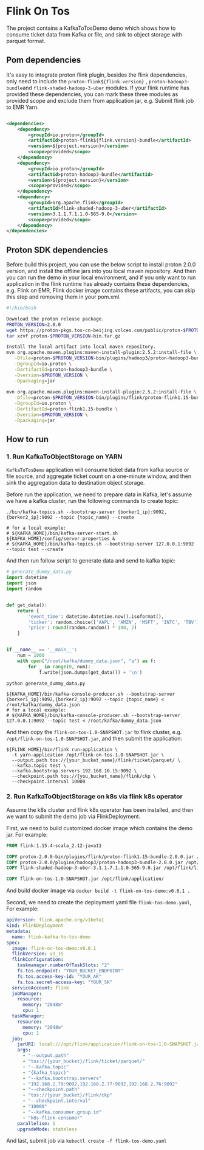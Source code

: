<!--
/*
* ByteDance Volcengine EMR, Copyright 2022.
*
* Licensed under the Apache License, Version 2.0 (the "License");
* you may not use this file except in compliance with the License.
* You may obtain a copy of the License at
*
*     http://www.apache.org/licenses/LICENSE-2.0
*
* Unless required by applicable law or agreed to in writing, software
* distributed under the License is distributed on an "AS IS" BASIS,
* WITHOUT WARRANTIES OR CONDITIONS OF ANY KIND, either express or implied.
* See the License for the specific language governing permissions and
* limitations under the License.
*/
-->

# Flink On Tos

The project contains a KafkaToTosDemo demo which shows how to consume ticket data from Kafka or file,
and sink to object storage with parquet format.

## Pom dependencies

It's easy to integrate proton flink plugin, besides the flink dependencies, only need to include
the `proton-flink${flink.version}`
, `proton-hadoop3-bundle`and `flink-shaded-hadoop-3-uber` modules. If your flink runtime has provided these
dependencies, you can mark these three modules as provided scope and exclude them from application jar, e.g. Submit
flink job to EMR Yarn.

```xml

<dependencies>
    <dependency>
        <groupId>io.proton</groupId>
        <artifactId>proton-flink${flink.version}-bundle</artifactId>
        <version>${project.version}</version>
        <scope>provided</scope>
    </dependency>
    <dependency>
        <groupId>io.proton</groupId>
        <artifactId>proton-hadoop3-bundle</artifactId>
        <version>${project.version}</version>
        <scope>provided</scope>
    </dependency>
    <dependency>
        <groupId>org.apache.flink</groupId>
        <artifactId>flink-shaded-hadoop-3-uber</artifactId>
        <version>3.1.1.7.1.1.0-565-9.0</version>
        <scope>provided</scope>
    </dependency>
</dependencies>
```

## Proton SDK dependencies

Before build this project, you can use the below script to install proton 2.0.0 version, and install the offline jars
into you local maven repository. And then you can run the demo in your local environment, and if you only want to run
application in the flink runtime has already contains these dependencies, e.g. Flink on EMR, Flink docker image contains
these artifacts, you can skip this step and removing them in your pom.xml.

```bash
#!/bin/bash

Download the proton release package.
PROTON_VERSION=2.0.0
wget https://proton-pkgs.tos-cn-beijing.volces.com/public/proton-$PROTON_VERSION-bin.tar.gz
tar xzvf proton-$PROTON_VERSION-bin.tar.gz

Install the local artifact into local maven repository.
mvn org.apache.maven.plugins:maven-install-plugin:2.5.2:install-file \
   -Dfile=proton-$PROTON_VERSION-bin/plugins/hadoop3/proton-hadoop3-bundle-$PROTON_VERSION.jar \
   -DgroupId=io.proton \
   -DartifactId=proton-hadoop3-bundle \
   -Dversion=$PROTON_VERSION \
   -Dpackaging=jar
   
mvn org.apache.maven.plugins:maven-install-plugin:2.5.2:install-file \
   -Dfile=proton-$PROTON_VERSION-bin/plugins/flink/proton-flink1.15-bundle-$PROTON_VERSION.jar \
   -DgroupId=io.proton \
   -DartifactId=proton-flink1.15-bundle \
   -Dversion=$PROTON_VERSION \
   -Dpackaging=jar
```

## How to run

### 1. Run KafkaToObjectStorage on YARN

`KafkaToTosDemo` application will consume ticket data from kafka source or file source, and aggregate ticket count on a
one-minute window, and then sink the aggregation data to destination object storage.

Before run the application, we need to prepare data in Kafka, let's assume we have a kafka cluster, run the following
commands to create topic:

```shell
./bin/kafka-topics.sh --bootstrap-server {borker1_ip}:9092,{borker2_ip}:9092 --topic {topic_name} --create

# for a local example:
# ${KAFKA_HOME}/bin/kafka-server-start.sh ${KAFKA_HOME}/config/server.properties & 
# ${KAFKA_HOME}/bin/kafka-topics.sh --bootstrap-server 127.0.0.1:9092 --topic test --create
```

And then run follow script to generate data and send to kafka topic:

```python
# generate_dummy_data.py
import datetime
import json
import random


def get_data():
    return {
        'event_time': datetime.datetime.now().isoformat(),
        'ticker': random.choice(['AAPL', 'AMZN', 'MSFT', 'INTC', 'TBV']),
        'price': round(random.random() * 100, 2)
    }


if __name__ == '__main__':
    num = 1000
    with open("/root/kafka/dummy_data.json", "a") as f:
        for _ in range(0, num):
            f.write(json.dumps(get_data()) + '\n')
```

```shell
python generate_dummy_data.py

${KAFKA_HOME}/bin/kafka-console-producer.sh --bootstrap-server {borker1_ip}:9092,{borker2_ip}:9092 --topic {topic_name} < /root/kafka/dummy_data.json
# for a local example:
# ${KAFKA_HOME}/bin/kafka-console-producer.sh --bootstrap-server 127.0.0.1:9092 --topic test < /root/kafka/dummy_data.json
```

And then copy the `flink-on-tos-1.0-SNAPSHOT.jar` to flink cluster, e.g. `/opt/flink-on-tos-1.0-SNAPSHOT.jar`, and then
submit the application:

```shell
${FLINK_HOME}/bin/flink run-application \
  -t yarn-application /opt/flink-on-tos-1.0-SNAPSHOT.jar \
  --output.path tos://{your_bucket_name}/flink/ticket/parquet/ \
  --kafka.topic test \
  --kafka.bootstrap.servers 192.168.10.15:9092 \
  --checkpoint.path tos://{you_bucket_name}/flink/ckp \
  --checkpoint.interval 10000
```

### 2. Run KafkaToObjectStorage on k8s via flink k8s operator

Assume the k8s cluster and flink k8s operator has been installed, and then we want to submit the demo job via
FlinkDeployment.

First, we need to build customized docker image which contains the demo jar. For example:

```Dockerfile
FROM flink:1.15.4-scala_2.12-java11

COPY proton-2.0.0-bin/plugins/flink/proton-flink1.15-bundle-2.0.0.jar /opt/flink/lib/
COPY proton-2.0.0/plugins/hadoop3/proton-hadoop3-bundle-2.0.0.jar /opt/flink/lib/
COPY flink-shaded-hadoop-3-uber-3.1.1.7.1.1.0-565-9.0.jar /opt/flink/lib/

COPY flink-on-tos-1.0-SNAPSHOT.jar /opt/flink/application/
```

And build docker image via `docker build -t flink-on-tos-demo:v0.0.1 .`

Second, we need to create the deployment yaml file `flink-tos-demo.yaml`, For example:

```yaml
apiVersion: flink.apache.org/v1beta1
kind: FlinkDeployment
metadata:
  name: flink-kafka-to-tos-demo
spec:
  image: flink-on-tos-demo:v0.0.1
  flinkVersion: v1_15
  flinkConfiguration:
    taskmanager.numberOfTaskSlots: "2"
    fs.tos.endpoint: "YOUR_BUCKET_ENDPOINT"
    fs.tos.access-key-id: "YOUR_AK"
    fs.tos.secret-access-key: "YOUR_SK"
  serviceAccount: flink
  jobManager:
    resource:
      memory: "2048m"
      cpu: 1
  taskManager:
    resource:
      memory: "2048m"
      cpu: 1
  job:
    jarURI: local:///opt/flink/application/flink-on-tos-1.0-SNAPSHOT.jar
    args:
      - "--output.path"
      - "tos://{your_bucket}/flink/ticket/parquet/"
      - "--kafka.topic"
      - "{kafka_topic}"
      - "--kafka.bootstrap.servers"
      - "192.168.2.79:9092,192.168.2.77:9092,192.168.2.76:9092"
      - "--checkpoint.path"
      - "tos://{your_bucket}/flink/ckp"
      - "--checkpoint.interval"
      - "10000"
      - "--kafka.consumer.group.id"
      - "k8s-flink-consumer"
    parallelism: 1
    upgradeMode: stateless
```

And last, submit job via `kubectl create -f flink-tos-demo.yaml`
